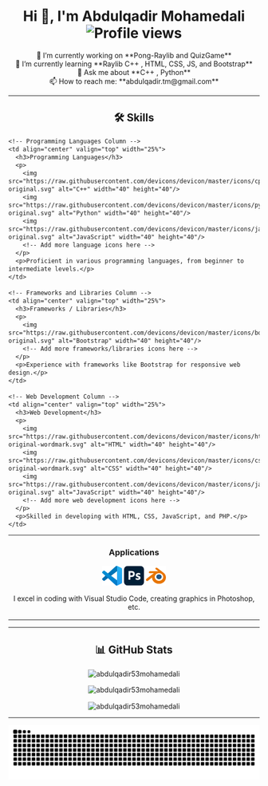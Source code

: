 <!-- Introduction Section -->
<h1 align="center">Hi 👋, I'm Abdulqadir Mohamedali
  <img src="https://komarev.com/ghpvc/?username=abdulqadir53mohamedali&label=visitors&color=0e75b6&style=flat" alt="Profile views" />
</h1>

<p align="center">
🔭 I’m currently working on **Pong-Raylib and QuizGame** <br>
🌱 I’m currently learning **Raylib C++ , HTML, CSS, JS, and Bootstrap** <br>
💬 Ask me about **C++ , Python** <br>
📫 How to reach me: **abdulqadir.tm@gmail.com**
</p>


---

<!-- Skills Section -->
<h2 align="center">🛠 Skills</h2>

<!-- Skill Categories in 4 Columns -->
<table align="center">
  <tr>
    <!-- Applications Column -->
    <td align="center" valign="top" width="25%">
      <h3>Applications</h3>
      <p>
        <img src="https://raw.githubusercontent.com/devicons/devicon/master/icons/vscode/vscode-original.svg" alt="VS Code" width="40" height="40"/>
        <img src="https://raw.githubusercontent.com/devicons/devicon/master/icons/photoshop/photoshop-plain.svg" alt="Photoshop" width="40" height="40"/>
        <img src="https://raw.githubusercontent.com/devicons/devicon/master/icons/blender/blender-original.svg" alt="Blender" width="40" height="40"/>
        <!-- Add more application icons here -->
      </p>
      <p>I excel in coding with Visual Studio Code, creating graphics in Photoshop, etc.</p>
    </td>

    <!-- Programming Languages Column -->
    <td align="center" valign="top" width="25%">
      <h3>Programming Languages</h3>
      <p>
        <img src="https://raw.githubusercontent.com/devicons/devicon/master/icons/cplusplus/cplusplus-original.svg" alt="C++" width="40" height="40"/>
        <img src="https://raw.githubusercontent.com/devicons/devicon/master/icons/python/python-original.svg" alt="Python" width="40" height="40"/>
        <img src="https://raw.githubusercontent.com/devicons/devicon/master/icons/javascript/javascript-original.svg" alt="JavaScript" width="40" height="40"/>
        <!-- Add more language icons here -->
      </p>
      <p>Proficient in various programming languages, from beginner to intermediate levels.</p>
    </td>

    <!-- Frameworks and Libraries Column -->
    <td align="center" valign="top" width="25%">
      <h3>Frameworks / Libraries</h3>
      <p>
        <img src="https://raw.githubusercontent.com/devicons/devicon/master/icons/bootstrap/bootstrap-original.svg" alt="Bootstrap" width="40" height="40"/>
        <!-- Add more frameworks/libraries icons here -->
      </p>
      <p>Experience with frameworks like Bootstrap for responsive web design.</p>
    </td>

    <!-- Web Development Column -->
    <td align="center" valign="top" width="25%">
      <h3>Web Development</h3>
      <p>
        <img src="https://raw.githubusercontent.com/devicons/devicon/master/icons/html5/html5-original-wordmark.svg" alt="HTML" width="40" height="40"/>
        <img src="https://raw.githubusercontent.com/devicons/devicon/master/icons/css3/css3-original-wordmark.svg" alt="CSS" width="40" height="40"/>
        <img src="https://raw.githubusercontent.com/devicons/devicon/master/icons/javascript/javascript-original.svg" alt="JavaScript" width="40" height="40"/>
        <!-- Add more web development icons here -->
      </p>
      <p>Skilled in developing with HTML, CSS, JavaScript, and PHP.</p>
    </td>
  </tr>
</table>

---

<!-- Statistics Section -->
<h2 align="center">📊 GitHub Stats</h2>
<p align="center">
  <img align="center" src="https://github-readme-stats.vercel.app/api/top-langs?username=abdulqadir53mohamedali&show_icons=true&locale=en&layout=compact" alt="abdulqadir53mohamedali" />
</p>
<p align="center">
  <img align="center" src="https://github-readme-stats.vercel.app/api?username=abdulqadir53mohamedali&show_icons=true&locale=en" alt="abdulqadir53mohamedali" />
</p>
<p align="center">
  <img align="center" src="https://github-readme-streak-stats.herokuapp.com/?user=abdulqadir53mohamedali&" alt="abdulqadir53mohamedali" />
</p>

---

<!-- Contribution Snake -->
<p align="center">
  <img alt="snake eating my contributions" src="https://github.com/Abdulqadir53Mohamedali/Abdulqadir53Mohamedali/blob/output/github-contribution-grid-snake-dark.svg" />
</p>
